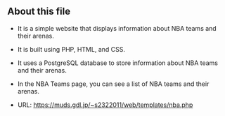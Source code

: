 ## About this file

- It is a simple website that displays information about NBA teams and their arenas.

- It is built using PHP, HTML, and CSS.

- It uses a PostgreSQL database to store information about NBA teams and their arenas.

- In the NBA Teams page, you can see a list of NBA teams and their arenas.

- URL: https://muds.gdl.jp/~s2322011/web/templates/nba.php